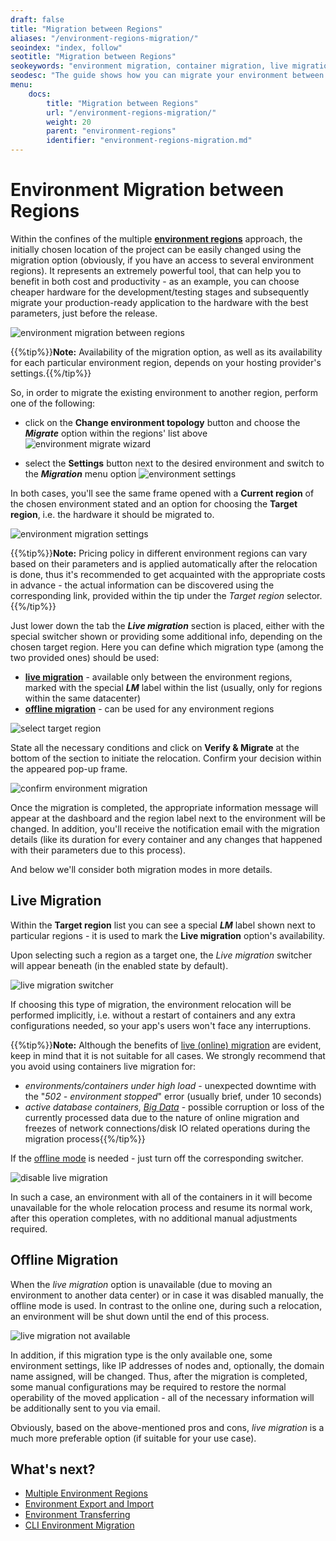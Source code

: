 ```yaml
---
draft: false
title: "Migration between Regions"
aliases: "/environment-regions-migration/"
seoindex: "index, follow"
seotitle: "Migration between Regions"
seokeywords: "environment migration, container migration, live migration, online migration, offline migration, migration between regions"
seodesc: "The guide shows how you can migrate your environment between the hardware regions. Learn the difference between live and offline migration."
menu: 
    docs:
        title: "Migration between Regions"
        url: "/environment-regions-migration/"
        weight: 20
        parent: "environment-regions"
        identifier: "environment-regions-migration.md"
---
```


# Environment Migration between Regions

Within the confines of the multiple **[environment regions](/environment-regions/)** approach, the initially chosen location of the project can be easily changed using the migration option (obviously, if you have an access to several environment regions). It represents an extremely powerful tool, that can help you to benefit in both cost and productivity - as an example, you can choose cheaper hardware for the development/testing stages and subsequently migrate your production-ready application to the hardware with the best parameters, just before the release.

![environment migration between regions](01-environment-migration-between-regions.gif)

{{%tip%}}**Note:** Availability of the migration option, as well as its availability for each particular environment region, depends on your hosting provider's settings.{{%/tip%}}

So, in order to migrate the existing environment to another region, perform one of the following:

* click on the **Change environment topology** button and choose the ***Migrate*** option within the regions' list above
![environment migrate wizard](02-environment-migrate-wizard.png)

* select the **Settings** button next to the desired environment and switch to the ***Migration*** menu option
![environment settings](03-environment-settings.png)

In both cases, you'll see the same frame opened with a **Current region** of the chosen environment stated and an option for choosing the **Target region**, i.e. the hardware it should be migrated to.

![environment migration settings](04-environment-migration-settings.png)

{{%tip%}}**Note:** Pricing policy in different environment regions can vary based on their parameters and is applied automatically after the relocation is done, thus it's recommended to get acquainted with the appropriate costs in advance - the actual information can be discovered using the corresponding link, provided within the tip under the *Target region* selector.{{%/tip%}}

Just lower down the tab the ***Live migration*** section is placed, either with the special switcher shown or providing some additional info, depending on the chosen target region. Here you can define which migration type (among the two provided ones) should be used: 

* **[live migration](#live-migration)** - available only between the environment regions, marked with the special ***LM*** label within the list (usually, only for regions within the same datacenter)
* **[offline migration](#offline-migration)** - can be used for any environment regions

![select target region](05-select-target-region.png)

State all the necessary conditions and click on **Verify & Migrate** at the bottom of the section to initiate the relocation. Confirm your decision within the appeared pop-up frame.

![confirm environment migration](06-confirm-environment-migration.png)

Once the migration is completed, the appropriate information message will appear at the dashboard and the region label next to the environment will be changed. In addition, you'll receive the notification email with the migration details (like its duration for every container and any changes that happened with their parameters due to this process).

And below we'll consider both migration modes in more details.


## Live Migration

Within the **Target region** list you can see a special ***LM*** label shown next to particular regions - it is used to mark the **Live migration** option's availability. 

Upon selecting such a region as a target one, the *Live migration* switcher will appear beneath (in the enabled state by default).

![live migration switcher](07-live-migration-switcher.png)

If choosing this type of migration, the environment relocation will be performed implicitly, i.e. without a restart of containers and any extra configurations needed, so your app's users won't face any interruptions.

{{%tip%}}**Note:** Although the benefits of [live (online) migration](https://www.virtuozzo.com/company/blog/revolution-in-cloud-hosting-containers-live-migration/) are evident, keep in mind that it is not suitable for all cases. We strongly recommend that you avoid using containers live migration for:

- *environments/containers under high load* - unexpected downtime with the "*502 - environment stopped*" error (usually brief, under 10 seconds)
- *active database containers, [Big Data](https://en.wikipedia.org/wiki/Big_data)* - possible corruption or loss of the currently processed data due to the nature of online migration and freezes of network connections/disk IO related operations during the migration process{{%/tip%}}

If the [offline mode](#offline-migration) is needed - just turn off the corresponding switcher.

![disable live migration](08-disable-live-migration.png)

In such a case, an environment with all of the containers in it will become unavailable for the whole relocation process and resume its normal work, after this operation completes, with no additional manual adjustments required.


## Offline Migration

When the *live migration* option is unavailable (due to moving an environment to another data center) or in case it was disabled manually, the offline mode is used. In contrast to the online one, during such a relocation, an environment will be shut down until the end of this process. 

![live migration not available](09-live-migration-not-available.png)

In addition, if this migration type is the only available one, some environment settings, like IP addresses of nodes and, optionally, the domain name assigned, will be changed. Thus, after the migration is completed, some manual configurations may be required to restore the normal operability of the moved application - all of the necessary information will be additionally sent to you via email. 

Obviously, based on the above-mentioned pros and cons, *live migration* is a much more preferable option (if suitable for your use case).


## What's next?

* [Multiple Environment Regions](/environment-regions/)
* [Environment Export and Import](/environment-export-import/)
* [Environment Transferring](/environment-transferred/)
* [CLI Environment Migration](/cli-environment-migration/)